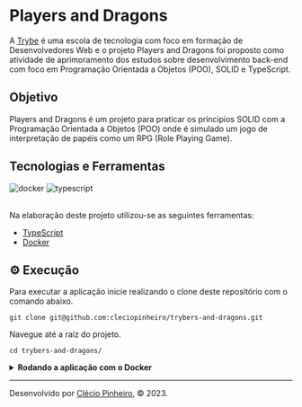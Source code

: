 # Players and Dragons

A [Trybe](https://www.betrybe.com/) é uma escola de tecnologia com foco em formação de Desenvolvedores Web e o projeto Players and Dragons foi proposto como atividade de aprimoramento dos estudos sobre desenvolvimento back-end com foco em Programação Orientada a Objetos (POO), SOLID e TypeScript. 

## Objetivo

Players and Dragons é um projeto para praticar os príncipios SOLID com a Programação Orientada a Objetos (POO) onde é simulado um jogo de interpretação de papéis como um RPG  (Role Playing Game). 

## Tecnologias e Ferramentas
<div>
    <img src="https://img.shields.io/badge/Docker-2CA5E0?style=for-the-badge&logo=docker&logoColor=white" alt="docker"/>
    <img src="https://img.shields.io/badge/TypeScript-007ACC?style=for-the-badge&logo=typescript&logoColor=white" alt="typescript"/>
</div>

<br>

Na elaboração deste projeto utilizou-se as seguintes ferramentas:

- [TypeScript](https://www.typescriptlang.org/)
- [Docker](https://www.docker.com/)

## ⚙️ Execução

Para executar a aplicação inicie realizando o clone deste repositório com o comando abaixo.

    git clone git@github.com:cleciopinheiro/trybers-and-dragons.git
    
Navegue até a raíz do projeto.

    cd trybers-and-dragons/

<details>
   <summary><strong>Rodando a aplicação com o Docker</strong></summary> 
  </br>
  
  <strong>Obs:</strong> Para rodar a aplicação dessa forma você deve ter o [Docker](https://www.docker.com/) instalado na sua máquina.
  
  </br>
  
  Na raíz do projeto, suba os containers <strong>trybers_and_dragons</strong> utilizando o docker-compose.

      docker-compose up -d
    
  Abra o terminal do container <strong>trybers_and_dragons</strong>.

      docker exec -it trybers_and_dragons bash

  Uma vez no terminal do container, execute o comando abaixo para instalar as dependências do projeto.
    
      npm install
    
  Inicie a aplicação com ts-node usando o comando abaixo.
  
      npm start
    
  Para iniciar a aplicação com o nodemon, use o script abaixo.
   
      npm run dev
    
</details>

---
 
Desenvolvido por [Clécio Pinheiro](https://www.linkedin.com/in/cleciopinheirodev), © 2023.
